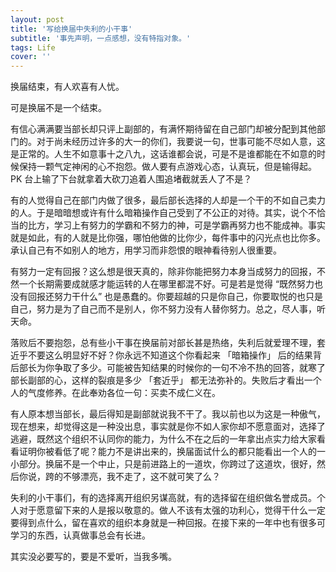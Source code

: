 ```yaml
---
layout: post
title: '写给换届中失利的小干事'
subtitle: '事先声明，一点感想，没有特指对象。'
tags: Life
cover: ''
---
```



换届结束，有人欢喜有人忧。

可是换届不是一个结束。

有信心满满要当部长却只评上副部的，有满怀期待留在自己部门却被分配到其他部门的。对于尚未经历过许多的大一的你们，我要说一句，世事可能不尽如人意，这是正常的。人生不如意事十之八九，这话谁都会说，可是不是谁都能在不如意的时候保持一颗气定神闲的心不抱怨。做人要有点游戏心态，认真玩，但是输得起。PK 台上输了下台就拿着大砍刀追着人围追堵截就丢人了不是？

有的人觉得自己在部门内做了很多，最后部长选择的人却是一个干的不如自己卖力的人。于是暗暗想或许有什么暗箱操作自己受到了不公正的对待。其实，说个不恰当的比方，学习上有努力的学霸和不努力的神，可是学霸再努力也不能成神。事实就是如此，有的人就是比你强，哪怕他做的比你少，每件事中的闪光点也比你多。承认自己有不如别人的地方，用学习而非怨恨的眼神看待别人很重要。

有努力一定有回报？这么想是很天真的，除非你能把努力本身当成努力的回报，不然一个长期需要成就感才能运转的人在哪里都混不好。可是若是觉得 “既然努力也没有回报还努力干什么” 也是愚蠢的。你要超越的只是你自己，你要取悦的也只是自己，努力是为了自己而不是别人，你不努力没有人替你努力。总之，尽人事，听天命。

落败后不要抱怨，总有些小干事在换届前对部长甚是热络，失利后就爱理不理，套近乎不要这么明显好不好？你永远不知道这个你看起来 「暗箱操作」 后的结果背后部长为你争取了多少。可能被告知结果的时候你的一句不冷不热的回答，就寒了部长副部的心，这样的裂痕是多少 「套近乎」 都无法弥补的。失败后才看出一个人的气度修养。在此奉劝各位一句：买卖不成仁义在。

有人原本想当部长，最后得知是副部就说我不干了。我以前也以为这是一种傲气，现在想来，却觉得这是一种没出息，事实就是你不如人家你却不愿意面对，选择了逃避，既然这个组织不认同你的能力，为什么不在之后的一年拿出点实力给大家看看证明你被看低了呢？能力不是讲出来的，换届面试什么的都只能看出一个人的一小部分。换届不是一个中止，只是前进路上的一道坎，你跨过了这道坎，很好，然后你说，跨的不够漂亮，我不走了，这不就可笑了么？

失利的小干事们，有的选择离开组织另谋高就，有的选择留在组织做名誉成员。个人对于愿意留下来的人是报以敬意的。做人不该有太强的功利心，觉得干什么一定要得到点什么，留在喜欢的组织本身就是一种回报。在接下来的一年中也有很多可学习的东西，认真做事总会有长进。

其实没必要写的，要是不爱听，当我多嘴。